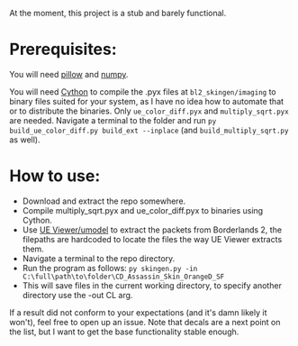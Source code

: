 At the moment, this project is a stub and barely functional.

# Prerequisites:

You will need [pillow](https://pypi.org/project/Pillow/) and [numpy](https://pypi.org/project/numpy/).

You will need [Cython](https://pypi.org/project/Cython/) to compile the .pyx files at `bl2_skingen/imaging` to binary files suited for your system, as I have no idea how to automate that or to distribute the binaries.
Only `ue_color_diff.pyx` and `multiply_sqrt.pyx` are needed.
Navigate a terminal to the folder and run `py build_ue_color_diff.py build_ext --inplace` (and `build_multiply_sqrt.py` as well).

# How to use:
 * Download and extract the repo somewhere.
 * Compile multiply_sqrt.pyx and ue_color_diff.pyx to binaries using Cython.
 * Use [UE Viewer/umodel](https://www.gildor.org/en/projects/umodel) to extract the packets from Borderlands 2, the filepaths are hardcoded to locate the files the way UE Viewer extracts them.
 * Navigate a terminal to the repo directory.
 * Run the program as follows: `py skingen.py -in C:\full\path\to\folder\CD_Assassin_Skin_OrangeD_SF`
  * This will save files in the current working directory, to specify another directory use the -out CL arg.

If a result did not conform to your expectations (and it's damn likely it won't), feel free to open up an issue. Note that decals are a next point on the list, but I want to get the base functionality stable enough.
